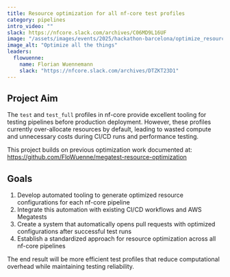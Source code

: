 ```yaml
---
title: Resource optimization for all nf-core test profiles
category: pipelines
intro_video: ""
slack: https://nfcore.slack.com/archives/C06MD9L16UF
image: "/assets/images/events/2025/hackathon-barcelona/optimize_resources_config_profile_image.jpg"
image_alt: "Optimize all the things"
leaders:
  flowuenne:
    name: Florian Wuennemann
    slack: "https://nfcore.slack.com/archives/DTZKT23D1"
---
```


## Project Aim

The `test` and `test_full` profiles in nf-core provide excellent tooling for testing pipelines before production deployment. However, these profiles currently over-allocate resources by default, leading to wasted compute and unnecessary costs during CI/CD runs and performance testing.

This project builds on previous optimization work documented at: https://github.com/FloWuenne/megatest-resource-optimization

## Goals

1. Develop automated tooling to generate optimized resource configurations for each nf-core pipeline
2. Integrate this automation with existing CI/CD workflows and AWS Megatests
3. Create a system that automatically opens pull requests with optimized configurations after successful test runs
4. Establish a standardized approach for resource optimization across all nf-core pipelines

The end result will be more efficient test profiles that reduce computational overhead while maintaining testing reliability.
